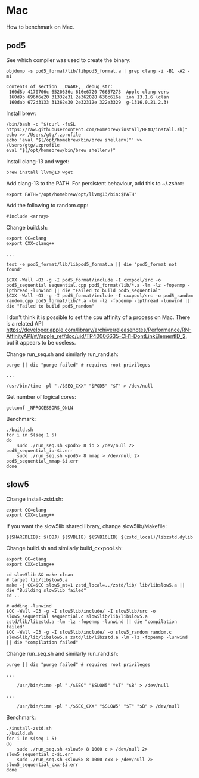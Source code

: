 Mac
===
How to benchmark on Mac.

pod5
----
See which compiler was used to create the binary:

	objdump -s pod5_format/lib/libpod5_format.a | grep clang -i -B1 -A2 -m1

	Contents of section __DWARF,__debug_str:
	 160d8b 4170706c 6520636c 616e6720 76657273  Apple clang vers
	 160d9b 696f6e20 31332e31 2e362028 636c616e  ion 13.1.6 (clan
	 160dab 672d3133 31362e30 2e32312e 322e3329  g-1316.0.21.2.3)

Install brew:

	/bin/bash -c "$(curl -fsSL https://raw.githubusercontent.com/Homebrew/install/HEAD/install.sh)"
	echo >> /Users/gtg/.zprofile
	echo 'eval "$(/opt/homebrew/bin/brew shellenv)"' >> /Users/gtg/.zprofile
	eval "$(/opt/homebrew/bin/brew shellenv)"

Install clang-13 and wget:

	brew install llvm@13 wget

Add clang-13 to the PATH. For persistent behaviour, add this to ~/.zshrc:

	export PATH="/opt/homebrew/opt/llvm@13/bin:$PATH"

Add the following to random.cpp:

	#include <array>

Change build.sh:

	export CC=clang
	export CXX=clang++

	...

	test -e pod5_format/lib/libpod5_format.a || die "pod5_format not found"

	$CXX -Wall -O3 -g -I pod5_format/include -I cxxpool/src -o pod5_sequential sequential.cpp pod5_format/lib/*.a -lm -lz -fopenmp -lpthread -lunwind || die "Failed to build pod5_sequential"
	$CXX -Wall -O3 -g -I pod5_format/include -I cxxpool/src -o pod5_random random.cpp pod5_format/lib/*.a -lm -lz -fopenmp -lpthread -lunwind || die "Failed to build pod5_random"

I don't think it is possible to set the cpu affinity of a process on Mac. There
is a related API <https://developer.apple.com/library/archive/releasenotes/Performance/RN-AffinityAPI/#//apple_ref/doc/uid/TP40006635-CH1-DontLinkElementID_2>,
but it appears to be useless.

Change run_seq.sh and similarly run_rand.sh:

	purge || die "purge failed" # requires root privileges

	...

	/usr/bin/time -pl "./$SEQ_CXX" "$POD5" "$T" > /dev/null

Get number of logical cores:

	getconf _NPROCESSORS_ONLN

Benchmark:

	./build.sh
	for i in $(seq 1 5)
	do
		sudo ./run_seq.sh <pod5> 8 io > /dev/null 2> pod5_sequential_io-$i.err
		sudo ./run_seq.sh <pod5> 8 mmap > /dev/null 2> pod5_sequential_mmap-$i.err
	done

slow5
-----
Change install-zstd.sh:

	export CC=clang
	export CXX=clang++

If you want the slow5lib shared library, change slow5lib/Makefile:

	$(SHAREDLIB): $(OBJ) $(SVBLIB) $(SVB16LIB) $(zstd_local)/libzstd.dylib

Change build.sh and similarly build_cxxpool.sh:

	export CC=clang
	export CXX=clang++

	cd slow5lib && make clean
	# target lib/libslow5.a
	make -j CC=$CC slow5_mt=1 zstd_local=../zstd/lib/ lib/libslow5.a || die "Building slow5lib failed"
	cd ..

	# adding -lunwind
	$CC -Wall -O3 -g -I slow5lib/include/ -I slow5lib/src -o slow5_sequential sequential.c slow5lib/lib/libslow5.a zstd/lib/libzstd.a -lm -lz -fopenmp -lunwind || die "compilation failed"
	$CC -Wall -O3 -g -I slow5lib/include/ -o slow5_random random.c slow5lib/lib/libslow5.a zstd/lib/libzstd.a -lm -lz -fopenmp -lunwind || die "compilation failed"

Change run_seq.sh and similarly run_rand.sh:

	purge || die "purge failed" # requires root privileges

	...

		/usr/bin/time -pl "./$SEQ" "$SLOW5" "$T" "$B" > /dev/null

	...

		/usr/bin/time -pl "./$SEQ_CXX" "$SLOW5" "$T" "$B" > /dev/null

Benchmark:

	./install-zstd.sh
	./build.sh
	for i in $(seq 1 5)
	do
		sudo ./run_seq.sh <slow5> 8 1000 c > /dev/null 2> slow5_sequential_c-$i.err
		sudo ./run_seq.sh <slow5> 8 1000 cxx > /dev/null 2> slow5_sequential_cxx-$i.err
	done
